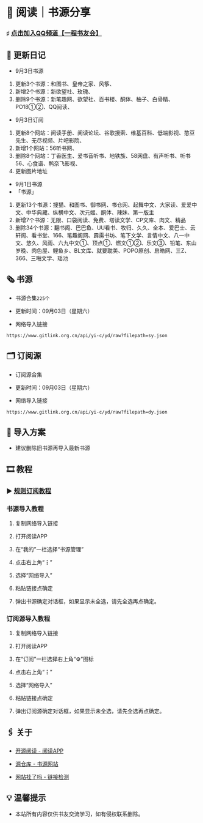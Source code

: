 #  📖 阅读｜书源分享

###  ♯ [点击加入QQ频道【一程书友会】](https://qun.qq.com/qqweb/qunpro/share?_wv=3&_wwv=128&appChannel=share&inviteCode=1W5a7r2&businessType=9&from=246610&biz=ka)

##  📢 更新日记

- 9月3日书源
1. 更新3个书源：和图书、皇帝之家、风筝、
2. 新增2个书源：新欲望社、玫瑰、
3. 删除9个书源：新笔趣网、欲望社、百书楼、酮体、柚子、白骨精、PO18①②、QQ阅读、
 - 9月3日订阅
1. 更新8个网站：阅读手册、阅读论坛、谷歌搜索、维基百科、低端影视、憨豆先生、无尽视频、片吧影院、
2. 新增1个网站：56听书网、
3. 删除8个网站：丁香医生、爱书音听书、地铁族、58网盘、有声听书、听书56、心食谱、鸭奈飞影视、
4. 更新图片地址

- 9月1日书源
- 「书源」
1. 更新13个书源：搜猫、和图书、御书网、书仓网、起舞中文、大家读、爱爱中文、中华典藏、纵横中文、次元姬、酮体、辣妹、第一版主
2. 新增7个书源：无限、口袋阅读、免费、塔读文学、CP文库、肉文、精品
3. 删除34个书源：翻书阁、巴巴鱼、UU看书、牧归、久久、全本、爱巴士、云轩阁、看书堂、166、笔趣阁网、霹雳书坊、笔下文学、言情中文、八一中文、悠久、风雨、六九中文①、顶点①、燃文①②、乐文③、铅笔、东山岁晚、肉色屋、鲤鱼乡、BL文库、就要耽美、POPO原创、启皓网、三Z、366、三啪文学、瑶池

##  🗞️ 书源

- 书源合集`225个`

- 更新时间：09月03日（星期六）

- 网络导入链接

```
https://www.gitlink.org.cn/api/yi-c/yd/raw?filepath=sy.json
```


##  🗂️ 订阅源

- 订阅源合集

- 更新时间：09月03日（星期六）

- 网络导入链接

```
https://www.gitlink.org.cn/api/yi-c/yd/raw?filepath=dy.json
```

##  💠 导入方案

- 建议删除旧书源再导入最新书源

##  🎞️ 教程

###  ▶️ [规则订阅教程](https://b23.tv/PQosCT0)

###  书源导入教程

1. 复制网络导入链接

2. 打开阅读APP

3. 在“我的”一栏选择“书源管理”

4. 点击右上角“┇”

5. 选择“网络导入”

6. 粘贴链接点确定

7. 弹出书源确定对话框，如果显示未全选，请先全选再点确定。

###   订阅源导入教程

1. 复制网络导入链接

2. 打开阅读APP

3. 在“订阅”一栏选择右上角“⚙️”图标

4. 点击右上角“┇”

5. 选择“网络导入”

6. 粘贴链接点确定

7. 弹出订阅源确定对话框，如果显示未全选，请先全选再点确定。

##  🖇️ 关于

- [开源阅读 - 阅读APP](https://www.coolapk.com/apk/io.legado.app.release)

- [源仓库 - 书源网站](http://www.yckceo.com/)

- [网站挂了吗 - 链接检测](https://gualemang.com/)

##  💡 温馨提示

- 本站所有内容仅供书友交流学习，如有侵权联系删除。